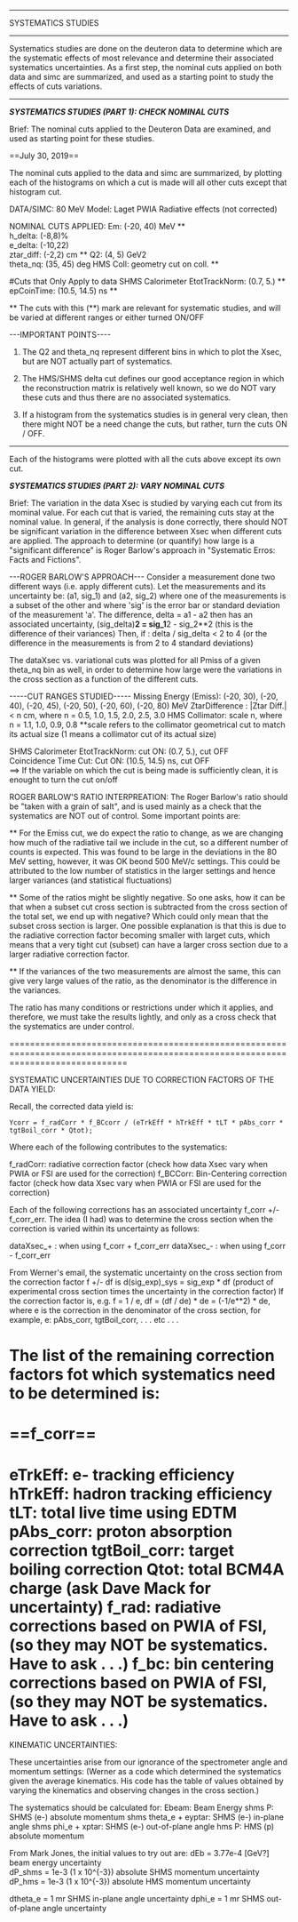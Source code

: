 *********************
SYSTEMATICS STUDIES
*********************

Systematics studies are done on the deuteron data to determine which are the
systematic effects of most relevance and determine their associated systematics
uncertainties.  As a first step, the nominal cuts applied on both data and simc
are summarized, and used as a starting point to study the effects of cuts variations. 

------------------------

***SYSTEMATICS STUDIES (PART 1): CHECK NOMINAL CUTS***

Brief: The nominal cuts applied to the Deuteron Data are examined, and used as starting point for these studies.

==July 30, 2019==

The nominal cuts applied to the data and simc are summarized, by plotting each of the histograms
on which a cut is made will all other cuts except that histogram cut. 

DATA/SIMC: 80 MeV
Model: Laget PWIA
Radiative effects (not corrected)

NOMINAL CUTS APPLIED: 
Em:        (-20, 40) MeV          **    
h_delta:   (-8,8)%  
e_delta:   (-10,22)   
ztar_diff: (-2,2) cm              **
Q2:        (4, 5) GeV2  
theta_nq:  (35, 45) deg
HMS Coll:  geometry cut on coll.  **

#Cuts that Only Apply to data
SHMS Calorimeter EtotTrackNorm: (0.7, 5.)          **    
epCoinTime:                     (10.5, 14.5) ns    **

** The cuts with this (**) mark are relevant for systematic studies, and will be varied at different ranges or either turned ON/OFF

---IMPORTANT POINTS---- 
1) The Q2 and theta_nq represent different bins in which to plot the Xsec, but are NOT actually part of systematics.

2) The HMS/SHMS delta cut defines our good acceptance region in which the reconstruction matrix is relatively well known,
   so we do NOT vary these cuts and thus there are no associated systematics.

3) If a histogram from the systematics studies is in general very clean, then there might NOT be a need change the cuts, but
   rather, turn the cuts ON / OFF.    

----------------------


Each of the histograms were plotted with all the cuts above except its own cut. 

***SYSTEMATICS STUDIES (PART 2): VARY NOMINAL CUTS***

Brief: The variation in the data Xsec is studied by varying each cut from its 
mominal value. For each cut that is varied, the remaining cuts stay at the nominal
value. In general, if the analysis is done correctly, there should NOT be significant 
variation in the difference between Xsec when different cuts are applied. The approach to determine (or quantify) 
how large is a "significant difference" is Roger Barlow's approach in "Systematic Erros: Facts and Fictions".

---ROGER BARLOW'S APPROACH---
Consider a measurement done two different ways (i.e. apply different cuts). Let the measurements and its uncertainty be:
(a1, sig_1) and (a2, sig_2) where one of the measurements is a subset of the other and where 'sig' is the error bar or standard deviation of the measurement 'a'.
The difference, delta = a1 - a2 then has an associated uncertainty, (sig_delta)**2 = sig_1**2 - sig_2**2  (this is the difference of their variances)
Then, if : 
      	   delta / sig_delta < 2 to 4 (or the difference in the measurements is from 2 to 4 standard deviations)


The dataXsec vs. variational cuts was plotted for all Pmiss of a given theta_nq bin as well, in order to determine how large were
the variations in the cross section as a function of the different cuts. 


-----CUT RANGES STUDIED-----
Missing Energy (Emiss): (-20, 30),  (-20, 40), (-20, 45), (-20, 50), (-20, 60), (-20, 80) MeV
ZtarDifference : |Ztar Diff.| < n cm,   where n = 0.5, 1.0, 1.5, 2.0, 2.5, 3.0
HMS Collimator: scale n, where n = 1.1, 1.0, 0.9, 0.8     **scale refers to the collimator geometrical cut to match its actual size (1 means a collimator cut of its actual size)

SHMS Calorimeter EtotTrackNorm: cut ON: (0.7, 5.), cut OFF  
Coincidence Time Cut:   Cut ON: (10.5, 14.5) ns, cut OFF   
==> If the variable on which the cut is being made is sufficiently clean, it is enought to turn the cut on/off

ROGER BARLOW'S RATIO INTERPREATION:
The Roger Barlow's ratio should be "taken with a grain of salt", and is used mainly as a check that the systematics are NOT
out of control. Some important points are:

** For the Emiss cut, we do expect the ratio to change, as we are changing how much of the radiative tail we include in the cut,
   so a different number of counts is expected. This was found to be large in the deviations in the 80 MeV setting, however, it
   was OK beond 500 MeV/c settings. This could be attributed to the low number of statistics in the larger settings and hence
   larger variances (and statistical fluctuations)

** Some of the ratios might be slightly negative. So one asks, how it can be that when a subset cut cross section is subtracted
   from the cross section of the total set, we end up with negative? Which could only mean that the subset cross section is larger.
   One possible explanation is that this is due to the radiative correction factor becoming smaller with larget cuts, which means
   that a very tight cut (subset) can have a larger cross section due to a larger radiative correction factor.

** If the variances of the two measurements are almost the same, this can give very large values of the ratio, as the denominator
   is the difference in the variances. 

The ratio has many conditions or restrictions under which it applies, and therefore, we must take the results lightly, and only
as a cross check that the systematics are under control.

===================================================================================================================================

SYSTEMATIC UNCERTAINTIES DUE TO CORRECTION FACTORS OF THE DATA YIELD:

Recall, the corrected data yield is:

    Ycorr = f_radCorr * f_BCcorr / (eTrkEff * hTrkEff * tLT * pAbs_corr * tgtBoil_corr * Qtot);

Where each of the following contributes to the systematics:

f_radCorr: radiative correction factor (check how data Xsec vary when PWIA or FSI are used for the correction)
f_BCCorr: Bin-Centering correction factor (check how data Xsec vary when PWIA or FSI are used for the correction)

Each of the following corrections has an associated uncertainty f_corr +/- f_corr_err.  The idea (I had) was to
determine the cross section when the correction is varied within its uncertainty as follows:

dataXsec_+ : when using f_corr + f_corr_err
dataXsec_- : when using f_corr - f_corr_err

From Werner's email, the systematic uncertainty on the cross section from the correction factor f +/- df
is d(sig_exp)_sys = sig_exp * df  (product of experimental cross section times the uncertainty in the correction factor)
If the correction factor is, e.g. f = 1 / e,  df  = (df / de) * de = (-1/e**2) * de, where e is the correction in the denominator of the
cross section, for example, e: pAbs_corr, tgtBoil_corr, . . . etc . . .

The list of the remaining correction factors fot which systematics need to be determined is:
==========
==f_corr==
==========
eTrkEff:        e- tracking efficiency
hTrkEff:        hadron tracking efficiency
tLT:            total live time using EDTM    
pAbs_corr:      proton absorption correction
tgtBoil_corr:   target boiling correction
Qtot:           total BCM4A charge (ask Dave Mack for uncertainty)
f_rad:          radiative corrections based on PWIA of FSI, (so they may NOT be systematics. Have to ask . . .)
f_bc:           bin centering corrections based on PWIA of FSI, (so they may NOT be systematics. Have to ask . . .) 
===================================================================================================================================

KINEMATIC UNCERTAINTIES:

These uncertainties arise from our ignorance of the spectrometer angle and momentum settings:
(Werner as a code which determined the systematics given the average kinematics. His code has the table of values
obtained by varying the kinematics and observing changes in the cross section.)

The systematics should be calculated for:
Ebeam: Beam Energy
shms P:  SHMS (e-) absolute momentum
shms theta_e + eyptar: SHMS (e-) in-plane angle
shms phi_e + xptar: SHMS (e-) out-of-plane angle
hms P: HMS (p) absolute momentum


From Mark Jones, the initial values to try out are:
dEb     =  3.77e-4  [GeV?]         beam energy uncertainty  
dP_shms =  1e-3 (1 x 10^{-3})      absolute SHMS momentum uncertainty
dP_hms  =  1e-3 (1 x 10^{-3})      absolute HMS  momentum uncertainty

dtheta_e =  1 mr                   SHMS in-plane angle uncertainty
dphi_e   =  1 mr		   SHMS out-of-plane angle uncertainty




